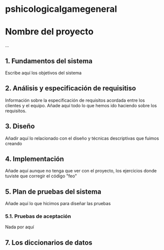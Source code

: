 # pshicologicalgamegeneral

# Nombre del proyecto
...
## 1. Fundamentos del sistema
Escribe aquí los objetivos del sistema

## 2. Análisis y especificación de requisitiso
Información sobre la especificación de requisitos acordada entre los clientes y el equipo.
Añade aquí todo lo que hemos ido haciendo sobre los requisitos.

## 3. Diseño
Añadir aquí lo relacionado con el diseño y técnicas descriptivas que fuimos creando

## 4. Implementación
Añade aquí aunque no tenga que ver con el proyecto, los ejercicios donde tuviste que corregir el código "feo"

## 5. Plan de pruebas del sistema
Añade aquí lo que hicimos para diseñar las pruebas

### 5.1. Pruebas de aceptación
Nada por aquí 

## 7. Los diccionarios de datos



